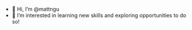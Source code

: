 - 👋 Hi, I’m @mattngu
- 👀 I’m interested in learning new skills and exploring opportunities to do so!

<!---
mattngu/mattngu is a ✨ special ✨ repository because its `README.md` (this file) appears on your GitHub profile.
You can click the Preview link to take a look at your changes.
--->
